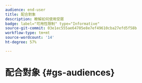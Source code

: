 ```yaml
---
audience: end-user
title: 配合對象
description: 瞭解如何使用受眾
badge: label="可用性限制" type="Informative"
source-git-commit: 03e1ec555ae64705e8e7ef49610cba27efd5f58b
workflow-type: tm+mt
source-wordcount: '14'
ht-degree: 57%

---
```


# 配合對象 {#gs-audiences}

